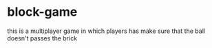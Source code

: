 # block-game
this is a multiplayer game in which players has make sure that the ball doesn't passes the brick
